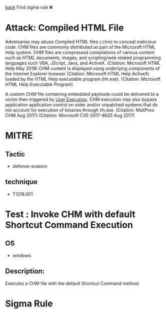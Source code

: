
[back](../index.md)
Find sigma rule :x: 

# Attack: Compiled HTML File 

Adversaries may abuse Compiled HTML files (.chm) to conceal malicious code. CHM files are commonly distributed as part of the Microsoft HTML Help system. CHM files are compressed compilations of various content such as HTML documents, images, and scripting/web related programming languages such VBA, JScript, Java, and ActiveX. (Citation: Microsoft HTML Help May 2018) CHM content is displayed using underlying components of the Internet Explorer browser (Citation: Microsoft HTML Help ActiveX) loaded by the HTML Help executable program (hh.exe). (Citation: Microsoft HTML Help Executable Program)

A custom CHM file containing embedded payloads could be delivered to a victim then triggered by [User Execution](https://attack.mitre.org/techniques/T1204). CHM execution may also bypass application application control on older and/or unpatched systems that do not account for execution of binaries through hh.exe. (Citation: MsitPros CHM Aug 2017) (Citation: Microsoft CVE-2017-8625 Aug 2017)

# MITRE
## Tactic
  - defense-evasion


## technique
  - T1218.001


# Test : Invoke CHM with default Shortcut Command Execution
## OS
  - windows


## Description:
Executes a CHM file with the default Shortcut Command method.

# Sigma Rule

